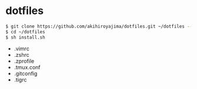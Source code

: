 # dotfiles
```sh
$ git clone https://github.com/akihiroyajima/dotfiles.git ~/dotfiles --recursive
$ cd ~/dotfiles
$ sh install.sh
```
- .vimrc
- .zshrc
- .zprofile
- .tmux.conf
- .gitconfig
- .tigrc
